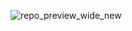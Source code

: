 ![repo_preview_wide_new](https://github.com/AlexanderShulzhenko/volatility-prediction/assets/80621503/167a7bfc-1d19-4f5c-897b-56bbb65b774c)
